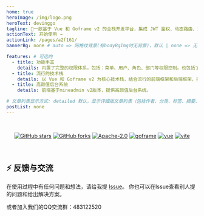 ```yaml
---
home: true
heroImage: /img/logo.png
heroText: devinggo
tagline: 🚀一款基于 Vue 和 Goframe v2 的全栈开发平台，集成 JWT 鉴权、动态路由、消息队列等功能，提供丰富场景模板，助您快速构建企业级应用，专注业务开发。
actionText: 开始使用 →
actionLink: /pages/a2f161/
bannerBg: none # auto => 网格纹背景(有bodyBgImg时无背景)，默认 | none => 无 | '大图地址' | background: 自定义背景样式       提示：如发现文本颜色不适应你的背景时可以到palette.styl修改$bannerTextColor变量

features: # 可选的
  - title: 功能丰富
    details: 内置了完整的权限体系，包括：菜单、用户、角色、部门等权限控制。也包括了日常的系统监控、字典代码。还有代码生成器等功能。
  - title: 流行的技术栈
    details: 以 Vue 和 Goframe v2 为核心技术栈，结合流行的前端框架和后端框架，提供丰富的功能和高效的开发体验。
  - title: 高颜值后台系统
    details: 前端基于mineadmin v2版本，提供高颜值后台系统。

# 文章列表显示方式: detailed 默认，显示详细版文章列表（包括作者、分类、标签、摘要、分页等）| simple => 显示简约版文章列表（仅标题和日期）| none 不显示文章列表
postList: none
---
```


<style>
.become-sponsor {
  padding: 8px 20px;
  display: inline-block;
  color: #11a8cd;
  border-radius: 30px;
  box-sizing: border-box;
  border: 1px solid #11a8cd;
}
</style>

<br/>
<p align="center">
  <a href="https://github.com/huagelong/devinggo" target="_blank"><img src='https://img.shields.io/github/stars/huagelong/devinggo' alt='GitHub stars' class="no-zoom"></a>
  <a href="https://github.com/huagelong/devinggo" target="_blank"><img src='https://img.shields.io/github/forks/huagelong/devinggo' alt='GitHub forks' class="no-zoom"></a>
  <a href="https://github.com/huagelong/devinggo" target="_blank"><img src='https://svg.hamm.cn/badge.svg?key=License&value=Apache-2.0' alt='Apache-2.0' class="no-zoom"></a>
  <a href="https://github.com/huagelong/devinggo" target="_blank"><img src="https://img.shields.io/badge/goframe-2.8-green" alt="goframe" class="no-zoom"></a>
  <a href="https://github.com/huagelong/devinggo" target="_blank"><img src="https://img.shields.io/badge/vue.js-vue3.4-green" alt="vue" class="no-zoom"></a>
  <a href="https://github.com/huagelong/devinggo" target="_blank"><img src="https://img.shields.io/badge/vite-%3E5.1.4-yellow" alt="vite" class="no-zoom"></a>
</p>

<br/>

## ⚡ 反馈与交流

在使用过程中有任何问题和想法，请给我提 [Issue](https://github.com/huagelong/devinggo/issues)。
你也可以在Issue查看别人提的问题和给出解决方案。

或者加入我们的QQ交流群：483122520
